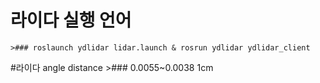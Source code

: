 # 라이다 실행 언어
    >### roslaunch ydlidar lidar.launch & rosrun ydlidar ydlidar_client

#라이다 angle distance 
    >### 0.0055~0.0038     1cm

  
